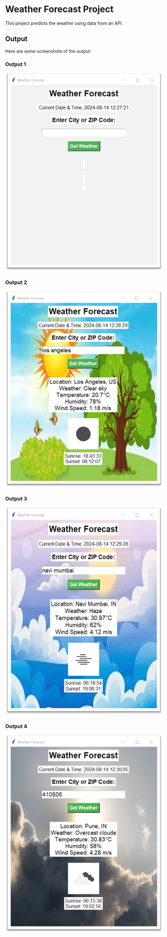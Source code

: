 # Weather Forecast Project

This project predicts the weather using data from an API.

## Output

Here are some screenshots of the output:

### Output 1
![Output 1](screenshots/image001.png)

### Output 2
![Output 2](screenshots/image003.png)

### Output 3
![Output 3](screenshots/image005.png)

### Output 4
![Output 3](screenshots/image007.png)
